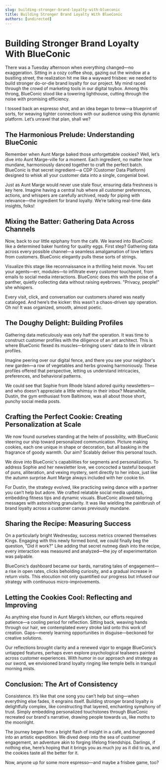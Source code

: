 ```yaml
---
slug: building-stronger-brand-loyalty-with-blueconic
title: Building Stronger Brand Loyalty With BlueConic
authors: [undirected]
---
```



# Building Stronger Brand Loyalty With BlueConic

There was a Tuesday afternoon when everything changed—no exaggeration. Sitting in a cozy coffee shop, gazing out the window at a bustling street, the realization hit me like a wayward frisbee: we needed to build stronger do-or-die brand loyalty for our project. My mind raced through the crowd of marketing tools in our digital toybox. Among this throng, BlueConic stood like a towering lighthouse, cutting through the noise with promising efficiency.

I tossed back an espresso shot, and an idea began to brew—a blueprint of sorts, for weaving tighter connections with our audience using this dynamic platform. Let’s unravel that plan, shall we?

## The Harmonious Prelude: Understanding BlueConic 

Remember when Aunt Marge baked those unforgettable cookies? Well, let’s dive into Aunt Marge-ville for a moment. Each ingredient, no matter how mundane, harmoniously danced together to craft the perfect batch. BlueConic is that secret ingredient—a CDP (Customer Data Platform) designed to whisk all your customer data into a single, congenial bowl.

Just as Aunt Marge would never use stale flour, ensuring data freshness is key here. Imagine having a central hub where all customer preferences, actions, and whispers are carefully archived, ready for piping with relevance—the ingredient for brand loyalty. We’re talking real-time data insights, folks!

## Mixing the Batter: Gathering Data Across Channels

Now, back to our little epiphany from the café. We leaned into BlueConic like a determined baker hunting for quality eggs. First step? Gathering data across every possible channel—a seamless amalgamation of love letters from customers. BlueConic elegantly pulls these sorts of strings.

Visualize this stage like reconnaissance in a thrilling heist movie. You set your agents—err, modules—to infiltrate every customer touchpoint, from emails to social media interactions. BlueConic does this with the poise of a panther, quietly collecting data without raising eyebrows. "Privacy, people!" she whispers.

Every visit, click, and conversation our customers shared was neatly cataloged. And here’s the kicker: this wasn’t a chaos-driven spy operation. Oh no! It was organized, smooth, almost poetic. 

## The Doughy Delight: Building Profiles

Gathering data meticulously was only half the operation. It was time to construct customer profiles with the diligence of an ant architect. This is where BlueConic flexed its muscles—bringing users' data to life in vibrant profiles.

Imagine peering over our digital fence, and there you see your neighbor's new garden—a row of vegetables and herbs growing harmoniously. These profiles offered that perspective, letting us understand intricacies, preferences, and behavioral patterns. 

We could see that Sophie from Rhode Island adored quirky newsletters—and who doesn't appreciate a little whimsy in their inbox? Meanwhile, Dustin, the gym enthusiast from Baltimore, was all about those short, punchy social media posts. 

## Crafting the Perfect Cookie: Creating Personalization at Scale

We now found ourselves standing at the helm of possibility, with BlueConic steering our ship toward personalized communication. Picture making cookies, each one unique in shape or decoration, but all basking in the fragrance of goody warmth. Our aim? Scalably deliver this personal touch.

We dove into BlueConic's capabilities for segments and personalization. To address Sophie and her newsletter love, we concocted a tasteful bouquet of puns, alliteration, and vexing mystery, sent directly to her inbox, just like the autumn surprise Aunt Marge always included with her cookie tin. 

For Dustin, the strategy evolved, like practicing swing dance with a partner you can’t help but adore. We crafted relatable social media updates, embedding fitness tips and dynamic visuals. BlueConic allowed tailoring messages with astonishing granularity. It was like wielding the paintbrush of brand loyalty across a customer canvas previously mundane.

## Sharing the Recipe: Measuring Success

On a particularly bright Wednesday, success metrics crowned themselves Kings. Engaging with this newly formed bond, we could finally beg the question, "Did it work?" Like adding that secret nutmeg dash into the recipe, every interaction was measured and analyzed—the joy of experimentation was palpable.

BlueConic’s dashboard became our bards, narrating tales of engagement—a rise in open rates, clicks beholding curiosity, and a gradual increase in return visits. This elocution not only quantified our progress but infused our strategy with continuous micro-improvements.

## Letting the Cookies Cool: Reflecting and Improving

As anything else found in Aunt Marge’s kitchen, our efforts required patience—a cooling period for reflection. Sitting back, weaving hands through our hair, we contemplated every stroke laid onto this work of creation. Gaps—merely learning opportunities in disguise—beckoned for creative solutions.

Our reflections brought clarity and a renewed vigor to engage BlueConic’s untapped features, perhaps even explore psychological tealseers painted across customer experiences. With humor in our approach and strategy as our sword, we envisioned brand loyalty ringing like temple bells in tranquil morning mists.

## Conclusion: The Art of Consistency

Consistence. It’s like that one song you can’t help but sing—when everything else fades, it engrains itself. Building stronger brand loyalty is delightfully complex, like constructing that layered, enchanting symphony of trust. Simply embedding personalized touchstones through BlueConic recreated our brand's narrative, drawing people towards us, like moths to the moonlight.

The journey began from a bright flash of insight in a café, and burgeoned into an artistic expedition. We dived deep into the sea of customer engagement, an adventure akin to forging lifelong friendships. Darlings, if nothing else, here’s hoping that it brings you as much joy as it did to us, and the cookies taste all the better for it.

Now, anyone up for some more espresso—and maybe a frisbee game, too?
